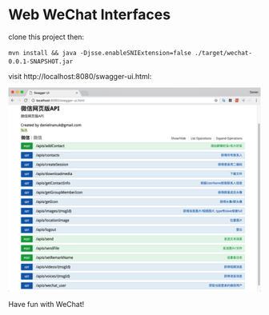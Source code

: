 # Web WeChat Interfaces
clone this project then:

`mvn install && java -Djsse.enableSNIExtension=false ./target/wechat-0.0.1-SNAPSHOT.jar`

visit http://localhost:8080/swagger-ui.html:

![image](https://github.com/danielnanuk/wechat/raw/master/screenshot.png)

Have fun with WeChat!
